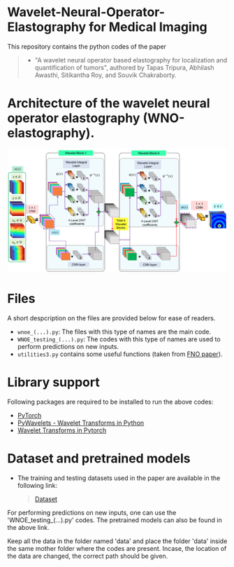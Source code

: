 # Wavelet-Neural-Operator-Elastography for Medical Imaging
This repository contains the python codes of the paper 
  > + "A wavelet neural operator based elastography for localization and quantification of tumors", authored by Tapas Tripura, Abhilash Awasthi, Sitikantha Roy, and Souvik Chakraborty.

# Architecture of the wavelet neural operator elastography (WNO-elastography).
![WNO elastography](WNO_elastography.png)

# Files
A short despcription on the files are provided below for ease of readers.
  + `wnoe_(...).py`: The files with this type of names are the main code.
  + `WNOE_testing_(...).py`: The codes with this type of names are used to perform predictions on new inputs.
  + `utilities3.py` contains some useful functions (taken from [FNO paper](https://github.com/zongyi-li/fourier_neural_operator)).

# Library support
Following packages are required to be installed to run the above codes:
  + [PyTorch](https://pytorch.org/)
  + [PyWavelets - Wavelet Transforms in Python](https://pywavelets.readthedocs.io/en/latest/)
  + [Wavelet Transforms in Pytorch](https://github.com/fbcotter/pytorch_wavelets)

# Dataset and pretrained models
  + The training and testing datasets used in the paper are available in the following link:
    > [Dataset](https://drive.google.com/drive/folders/1AnH7l9oeOgoLdZiIl5YDmyomZX-0_QPA?usp=sharing) 

For performing predictions on new inputs, one can use the 'WNOE_testing_(...).py' codes. The pretrained models can also be found in the above link.

Keep all the data in the folder named 'data' and place the folder 'data' inside the same mother folder where the codes are present.	Incase, the location of the data are changed, the correct path should be given.
